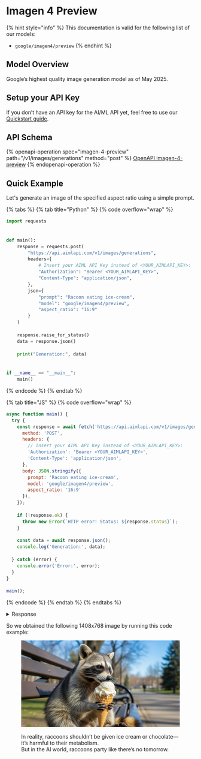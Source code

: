 # Imagen 4 Preview

{% hint style="info" %}
This documentation is valid for the following list of our models:

* `google/imagen4/preview`
{% endhint %}

## Model Overview <a href="#model-overview" id="model-overview"></a>

Google’s highest quality image generation model as of May 2025.

## Setup your API Key <a href="#setup-your-api-key" id="setup-your-api-key"></a>

If you don’t have an API key for the AI/ML API yet, feel free to use our [Quickstart guide](https://docs.aimlapi.com/quickstart/setting-up).

## API Schema

{% openapi-operation spec="imagen-4-preview" path="/v1/images/generations" method="post" %}
[OpenAPI imagen-4-preview](https://raw.githubusercontent.com/aimlapi/api-docs/refs/heads/main/docs/api-references/image-models/Google/imagen-4-preview.json)
{% endopenapi-operation %}

## Quick Example

Let's generate an image of the specified aspect ratio using a simple prompt.

{% tabs %}
{% tab title="Python" %}
{% code overflow="wrap" %}
```python
import requests


def main():
    response = requests.post(
        "https://api.aimlapi.com/v1/images/generations",
        headers={
            # Insert your AIML API Key instead of <YOUR_AIMLAPI_KEY>:
            "Authorization": "Bearer <YOUR_AIMLAPI_KEY>",
            "Content-Type": "application/json",
        },
        json={
            "prompt": "Racoon eating ice-cream",
            "model": "google/imagen4/preview",
            "aspect_ratio": "16:9"
        }
    )

    response.raise_for_status()
    data = response.json()

    print("Generation:", data)


if __name__ == "__main__":
    main()
```
{% endcode %}
{% endtab %}

{% tab title="JS" %}
{% code overflow="wrap" %}
```javascript
async function main() {
  try {
    const response = await fetch('https://api.aimlapi.com/v1/images/generations', {
      method: 'POST',
      headers: {
        // Insert your AIML API Key instead of <YOUR_AIMLAPI_KEY>:
        'Authorization': 'Bearer <YOUR_AIMLAPI_KEY>',
        'Content-Type': 'application/json',
      },
      body: JSON.stringify({
        prompt: 'Racoon eating ice-cream',
        model: 'google/imagen4/preview',
        aspect_ratio: '16:9'
      }),
    });

    if (!response.ok) {
      throw new Error(`HTTP error! Status: ${response.status}`);
    }

    const data = await response.json();
    console.log('Generation:', data);

  } catch (error) {
    console.error('Error:', error);
  }
}

main();
```
{% endcode %}
{% endtab %}
{% endtabs %}

<details>

<summary>Response</summary>

{% code overflow="wrap" %}
```json5
Generation: {'images': [{'url': 'https://cdn.aimlapi.com/eagle/files/penguin/4ZNAvdmVu4PNSrRxSAb3X_output.png', 'content_type': 'image/png', 'file_name': 'output.png', 'file_size': 1697349}], 'seed': 595549216}
```
{% endcode %}

</details>

So we obtained the following 1408x768 image by running this code example:

<figure><img src="../../../.gitbook/assets/4ZNAvdmVu4PNSrRxSAb3X_output.png" alt=""><figcaption><p>In reality, raccoons shouldn’t be given ice cream or chocolate—it’s harmful to their metabolism. <br>But in the AI world, raccoons party like there’s no tomorrow.</p></figcaption></figure>
